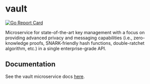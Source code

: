 # vault

[![Go Report Card](https://goreportcard.com/badge/github.com/provideplatform/vault)](https://goreportcard.com/report/github.com/provideplatform/vault)

Microservice for state-of-the-art key management with a focus on providing advanced privacy and messaging capabilities (i.e., zero-knowledge proofs, SNARK-friendly hash functions, double-ratchet algorithm, etc.) in a single enterprise-grade API.

## Documentation

See the vault microservice docs [here](https://docs.provide.services/vault).
